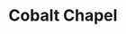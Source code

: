 ---
title: "Cobalt Chapel"
summary: "Cobalt Chapel was formed in 2014 by London-based vocalist and actress Cecilia Fage and Sheffield-based musician Jarrod Gosling ."
image: "cobalt-chapel.jpg"
apple_music_artist_url: "https://music.apple.com/gb/artist/cobalt-chapel/1164183119"
wikipedia_url: "none"
---